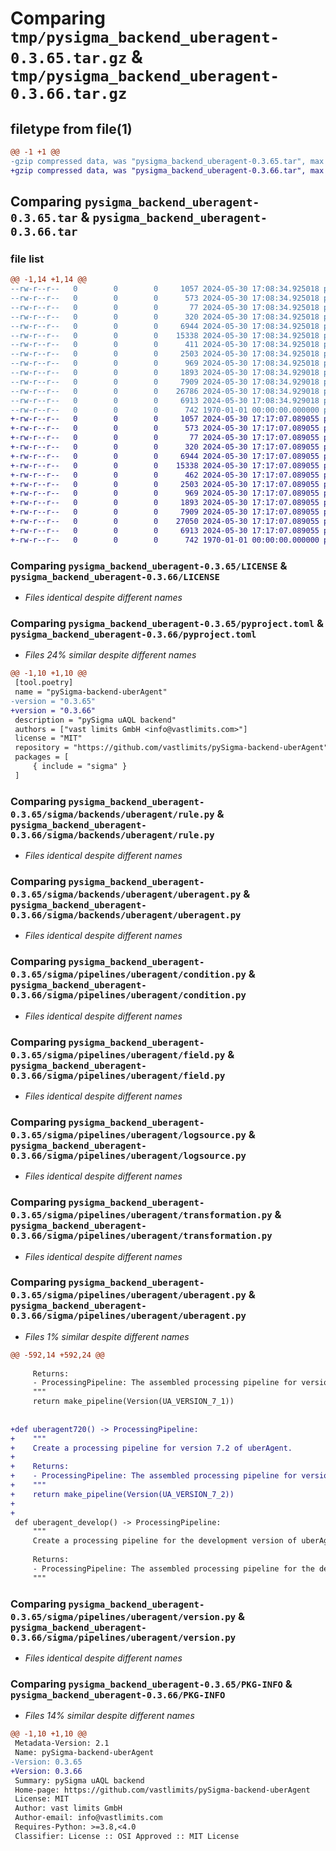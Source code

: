 # Comparing `tmp/pysigma_backend_uberagent-0.3.65.tar.gz` & `tmp/pysigma_backend_uberagent-0.3.66.tar.gz`

## filetype from file(1)

```diff
@@ -1 +1 @@
-gzip compressed data, was "pysigma_backend_uberagent-0.3.65.tar", max compression
+gzip compressed data, was "pysigma_backend_uberagent-0.3.66.tar", max compression
```

## Comparing `pysigma_backend_uberagent-0.3.65.tar` & `pysigma_backend_uberagent-0.3.66.tar`

### file list

```diff
@@ -1,14 +1,14 @@
--rw-r--r--   0        0        0     1057 2024-05-30 17:08:34.925018 pysigma_backend_uberagent-0.3.65/LICENSE
--rw-r--r--   0        0        0      573 2024-05-30 17:08:34.925018 pysigma_backend_uberagent-0.3.65/pyproject.toml
--rw-r--r--   0        0        0       77 2024-05-30 17:08:34.925018 pysigma_backend_uberagent-0.3.65/sigma/backends/uberagent/__init__.py
--rw-r--r--   0        0        0      320 2024-05-30 17:08:34.925018 pysigma_backend_uberagent-0.3.65/sigma/backends/uberagent/exceptions.py
--rw-r--r--   0        0        0     6944 2024-05-30 17:08:34.925018 pysigma_backend_uberagent-0.3.65/sigma/backends/uberagent/rule.py
--rw-r--r--   0        0        0    15338 2024-05-30 17:08:34.925018 pysigma_backend_uberagent-0.3.65/sigma/backends/uberagent/uberagent.py
--rw-r--r--   0        0        0      411 2024-05-30 17:08:34.925018 pysigma_backend_uberagent-0.3.65/sigma/pipelines/uberagent/__init__.py
--rw-r--r--   0        0        0     2503 2024-05-30 17:08:34.925018 pysigma_backend_uberagent-0.3.65/sigma/pipelines/uberagent/condition.py
--rw-r--r--   0        0        0      969 2024-05-30 17:08:34.925018 pysigma_backend_uberagent-0.3.65/sigma/pipelines/uberagent/field.py
--rw-r--r--   0        0        0     1893 2024-05-30 17:08:34.929018 pysigma_backend_uberagent-0.3.65/sigma/pipelines/uberagent/logsource.py
--rw-r--r--   0        0        0     7909 2024-05-30 17:08:34.929018 pysigma_backend_uberagent-0.3.65/sigma/pipelines/uberagent/transformation.py
--rw-r--r--   0        0        0    26786 2024-05-30 17:08:34.929018 pysigma_backend_uberagent-0.3.65/sigma/pipelines/uberagent/uberagent.py
--rw-r--r--   0        0        0     6913 2024-05-30 17:08:34.929018 pysigma_backend_uberagent-0.3.65/sigma/pipelines/uberagent/version.py
--rw-r--r--   0        0        0      742 1970-01-01 00:00:00.000000 pysigma_backend_uberagent-0.3.65/PKG-INFO
+-rw-r--r--   0        0        0     1057 2024-05-30 17:17:07.089055 pysigma_backend_uberagent-0.3.66/LICENSE
+-rw-r--r--   0        0        0      573 2024-05-30 17:17:07.089055 pysigma_backend_uberagent-0.3.66/pyproject.toml
+-rw-r--r--   0        0        0       77 2024-05-30 17:17:07.089055 pysigma_backend_uberagent-0.3.66/sigma/backends/uberagent/__init__.py
+-rw-r--r--   0        0        0      320 2024-05-30 17:17:07.089055 pysigma_backend_uberagent-0.3.66/sigma/backends/uberagent/exceptions.py
+-rw-r--r--   0        0        0     6944 2024-05-30 17:17:07.089055 pysigma_backend_uberagent-0.3.66/sigma/backends/uberagent/rule.py
+-rw-r--r--   0        0        0    15338 2024-05-30 17:17:07.089055 pysigma_backend_uberagent-0.3.66/sigma/backends/uberagent/uberagent.py
+-rw-r--r--   0        0        0      462 2024-05-30 17:17:07.089055 pysigma_backend_uberagent-0.3.66/sigma/pipelines/uberagent/__init__.py
+-rw-r--r--   0        0        0     2503 2024-05-30 17:17:07.089055 pysigma_backend_uberagent-0.3.66/sigma/pipelines/uberagent/condition.py
+-rw-r--r--   0        0        0      969 2024-05-30 17:17:07.089055 pysigma_backend_uberagent-0.3.66/sigma/pipelines/uberagent/field.py
+-rw-r--r--   0        0        0     1893 2024-05-30 17:17:07.089055 pysigma_backend_uberagent-0.3.66/sigma/pipelines/uberagent/logsource.py
+-rw-r--r--   0        0        0     7909 2024-05-30 17:17:07.089055 pysigma_backend_uberagent-0.3.66/sigma/pipelines/uberagent/transformation.py
+-rw-r--r--   0        0        0    27050 2024-05-30 17:17:07.089055 pysigma_backend_uberagent-0.3.66/sigma/pipelines/uberagent/uberagent.py
+-rw-r--r--   0        0        0     6913 2024-05-30 17:17:07.089055 pysigma_backend_uberagent-0.3.66/sigma/pipelines/uberagent/version.py
+-rw-r--r--   0        0        0      742 1970-01-01 00:00:00.000000 pysigma_backend_uberagent-0.3.66/PKG-INFO
```

### Comparing `pysigma_backend_uberagent-0.3.65/LICENSE` & `pysigma_backend_uberagent-0.3.66/LICENSE`

 * *Files identical despite different names*

### Comparing `pysigma_backend_uberagent-0.3.65/pyproject.toml` & `pysigma_backend_uberagent-0.3.66/pyproject.toml`

 * *Files 24% similar despite different names*

```diff
@@ -1,10 +1,10 @@
 [tool.poetry]
 name = "pySigma-backend-uberAgent"
-version = "0.3.65"
+version = "0.3.66"
 description = "pySigma uAQL backend"
 authors = ["vast limits GmbH <info@vastlimits.com>"]
 license = "MIT"
 repository = "https://github.com/vastlimits/pySigma-backend-uberAgent"
 packages = [
     { include = "sigma" }
 ]
```

### Comparing `pysigma_backend_uberagent-0.3.65/sigma/backends/uberagent/rule.py` & `pysigma_backend_uberagent-0.3.66/sigma/backends/uberagent/rule.py`

 * *Files identical despite different names*

### Comparing `pysigma_backend_uberagent-0.3.65/sigma/backends/uberagent/uberagent.py` & `pysigma_backend_uberagent-0.3.66/sigma/backends/uberagent/uberagent.py`

 * *Files identical despite different names*

### Comparing `pysigma_backend_uberagent-0.3.65/sigma/pipelines/uberagent/condition.py` & `pysigma_backend_uberagent-0.3.66/sigma/pipelines/uberagent/condition.py`

 * *Files identical despite different names*

### Comparing `pysigma_backend_uberagent-0.3.65/sigma/pipelines/uberagent/field.py` & `pysigma_backend_uberagent-0.3.66/sigma/pipelines/uberagent/field.py`

 * *Files identical despite different names*

### Comparing `pysigma_backend_uberagent-0.3.65/sigma/pipelines/uberagent/logsource.py` & `pysigma_backend_uberagent-0.3.66/sigma/pipelines/uberagent/logsource.py`

 * *Files identical despite different names*

### Comparing `pysigma_backend_uberagent-0.3.65/sigma/pipelines/uberagent/transformation.py` & `pysigma_backend_uberagent-0.3.66/sigma/pipelines/uberagent/transformation.py`

 * *Files identical despite different names*

### Comparing `pysigma_backend_uberagent-0.3.65/sigma/pipelines/uberagent/uberagent.py` & `pysigma_backend_uberagent-0.3.66/sigma/pipelines/uberagent/uberagent.py`

 * *Files 1% similar despite different names*

```diff
@@ -592,14 +592,24 @@
 
     Returns:
     - ProcessingPipeline: The assembled processing pipeline for version 7.1.
     """
     return make_pipeline(Version(UA_VERSION_7_1))
 
 
+def uberagent720() -> ProcessingPipeline:
+    """
+    Create a processing pipeline for version 7.2 of uberAgent.
+
+    Returns:
+    - ProcessingPipeline: The assembled processing pipeline for version 7.2.
+    """
+    return make_pipeline(Version(UA_VERSION_7_2))
+
+
 def uberagent_develop() -> ProcessingPipeline:
     """
     Create a processing pipeline for the development version of uberAgent.
 
     Returns:
     - ProcessingPipeline: The assembled processing pipeline for the development version.
     """
```

### Comparing `pysigma_backend_uberagent-0.3.65/sigma/pipelines/uberagent/version.py` & `pysigma_backend_uberagent-0.3.66/sigma/pipelines/uberagent/version.py`

 * *Files identical despite different names*

### Comparing `pysigma_backend_uberagent-0.3.65/PKG-INFO` & `pysigma_backend_uberagent-0.3.66/PKG-INFO`

 * *Files 14% similar despite different names*

```diff
@@ -1,10 +1,10 @@
 Metadata-Version: 2.1
 Name: pySigma-backend-uberAgent
-Version: 0.3.65
+Version: 0.3.66
 Summary: pySigma uAQL backend
 Home-page: https://github.com/vastlimits/pySigma-backend-uberAgent
 License: MIT
 Author: vast limits GmbH
 Author-email: info@vastlimits.com
 Requires-Python: >=3.8,<4.0
 Classifier: License :: OSI Approved :: MIT License
```

